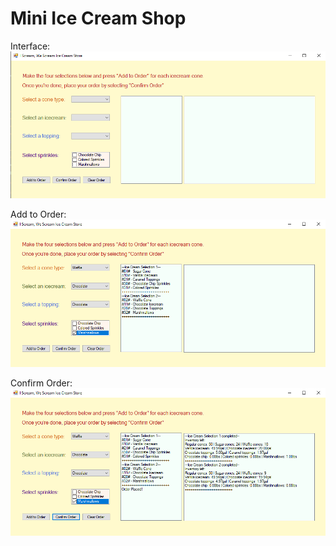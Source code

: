 # Mini Ice Cream Shop

Interface:
![Image of colorful interface where you can place a custom ice cream order.](https://github.com/paper-clips/IceCream/blob/main/Application%20Images/i1.png?raw=true)

Add to Order:
![Image of colorful interface with ice cream selections made.](https://github.com/paper-clips/IceCream/blob/main/Application%20Images/i2.png?raw=true)

Confirm Order: 
![Image of colorful interface with an ice cream order made.](https://github.com/paper-clips/IceCream/blob/main/Application%20Images/i3.png?raw=true)
